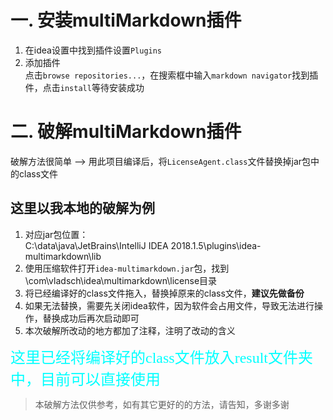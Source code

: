# 一. 安装multiMarkdown插件
1. 在idea设置中找到插件设置`Plugins`
2. 添加插件  
    点击`browse repositories...`，在搜索框中输入`markdown navigator`找到插件，点击`install`等待安装成功
# 二. 破解multiMarkdown插件
破解方法很简单 -->
用此项目编译后，将`LicenseAgent.class`文件替换掉jar包中的class文件
## 这里以我本地的破解为例
1. 对应jar包位置：  
C:\data\java\JetBrains\IntelliJ IDEA 2018.1.5\plugins\idea-multimarkdown\lib
2. 使用压缩软件打开`idea-multimarkdown.jar`包，找到\com\vladsch\idea\multimarkdown\license目录
3. 将已经编译好的class文件拖入，替换掉原来的class文件，**建议先做备份**
4. 如果无法替换，需要先关闭idea软件，因为软件会占用文件，导致无法进行操作，替换成功后再次启动即可
5. 本次破解所改动的地方都加了注释，注明了改动的含义

<font face="楷体" size="5" color="#00ffff">这里已经将编译好的class文件放入result文件夹中，目前可以直接使用</font>

> 本破解方法仅供参考，如有其它更好的的方法，请告知，多谢多谢
